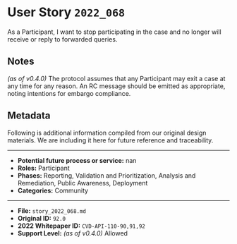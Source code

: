 
# User Story `2022_068` #

<!-- story-start -->As a Participant, I want to stop participating in the case and no longer will receive or reply to forwarded queries.<!-- story-end -->

## Notes ##

*(as of v0.4.0)*
The protocol assumes that any Participant may exit a case at any time for any reason. An RC message should be emitted as appropriate, noting intentions for embargo compliance.

## Metadata ##

Following is additional information compiled from our original design materials.
We are including it here for future reference and traceability.

---

- **Potential future process or service:** nan
- **Roles:** Participant
- **Phases:** Reporting, Validation and Prioritization, Analysis and Remediation, Public Awareness, Deployment
- **Categories:** Community

---

- **File:** `story_2022_068.md`
- **Original ID:** `92.0`
- **2022 Whitepaper ID:** `CVD-API-110-90,91,92`
- **Support Level:** *(as of v0.4.0)* Allowed
